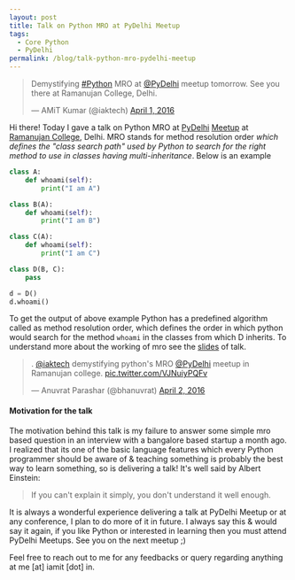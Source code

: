 ```yaml
---
layout: post
title: Talk on Python MRO at PyDelhi Meetup
tags:
  - Core Python
  - PyDelhi
permalink: /blog/talk-python-mro-pydelhi-meetup
---
```



<blockquote class="twitter-tweet" data-lang="en"><p lang="en" dir="ltr">Demystifying <a href="https://twitter.com/hashtag/Python?src=hash">#Python</a> MRO at <a href="https://twitter.com/PyDelhi">@PyDelhi</a> meetup tomorrow. See you there at Ramanujan College, Delhi.</p>&mdash; AMiT Kumar (@iaktech) <a href="https://twitter.com/iaktech/status/715933679676162049">April 1, 2016</a></blockquote>
<script async src="//platform.twitter.com/widgets.js" charset="utf-8"></script>

Hi there! Today I gave a talk on Python MRO at [PyDelhi](http://pydelhi.org) [Meetup](http://www.meetup.com/pydelhi/events/226049223/) at [Ramanujan College](http://www.ramanujancollege.ac.in/index.php), Delhi. MRO stands for method resolution order *which defines the "class search path" used by Python to search for the right method to use in classes having multi-inheritance*. Below is an example

```python
class A:
    def whoami(self):
        print("I am A")

class B(A):
    def whoami(self):
        print("I am B")

class C(A):
    def whoami(self):
        print("I am C")

class D(B, C):
    pass
```

```python
d = D()
d.whoami()
```
To get the output of above example Python has a predefined algorithm called as method resolution order, which defines the order in which python would search for the method `whoami` in the classes from which D inherits. To understand more about the working of mro see the [slides](http://slides.com/aktech/python-mro/) of talk.

<blockquote class="twitter-tweet" data-conversation="none" data-lang="en"><p lang="en" dir="ltr">. <a href="https://twitter.com/iaktech">@iaktech</a> demystifying python&#39;s MRO <a href="https://twitter.com/PyDelhi">@PyDelhi</a> meetup in Ramanujan college. <a href="https://t.co/VJNuiyPQFv">pic.twitter.com/VJNuiyPQFv</a></p>&mdash; Anuvrat Parashar (@bhanuvrat) <a href="https://twitter.com/bhanuvrat/status/716190054750625792">April 2, 2016</a></blockquote>
<script async src="//platform.twitter.com/widgets.js" charset="utf-8"></script>

#### Motivation for the talk
The motivation behind this talk is my failure to answer some simple mro based question in an interview with a bangalore based startup a month ago. I realized that its one of the basic language features which every Python programmer should be aware of & teaching something is probably the best way to learn something, so is delivering a talk! It's well said by Albert Einstein:

> If you can't explain it simply, you don't understand it well enough.

It is always a wonderful experience delivering a talk at PyDelhi Meetup or at any conference, I plan to do more of it in future. I always say this & would say it again, if you like Python or interested in learning then you must attend PyDelhi Meetups. See you on the next meetup ;)

Feel free to reach out to me for any feedbacks or query regarding anything at me [at] iamit [dot] in.
